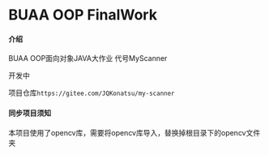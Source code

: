 # BUAA OOP FinalWork

#### 介绍

BUAA OOP面向对象JAVA大作业
代号MyScanner

开发中

项目仓库`https://gitee.com/JQKonatsu/my-scanner`

#### 同步项目须知

本项目使用了opencv库，需要将opencv库导入，替换掉根目录下的opencv文件夹